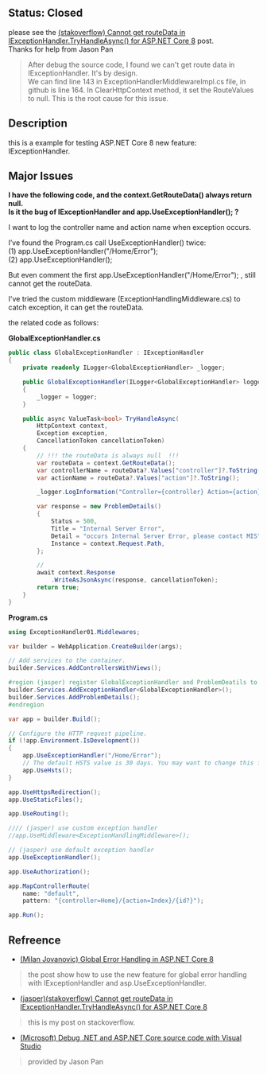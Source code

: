 
## Status: Closed
please see the <a href="https://stackoverflow.com/questions/78039198/cannot-get-routedata-in-iexceptionhandler-tryhandleasync-for-asp-net-core-8" target="_blank">(stakoverflow) Cannot get routeData in IExceptionHandler.TryHandleAsync() for ASP.NET Core 8</a> post.  
Thanks for help from Jason Pan  
> After debug the source code, I found we can't get route data in IExceptionHandler. It's by design.  
> We can find line 143 in ExceptionHandlerMiddlewareImpl.cs file, in github is line 164. In ClearHttpContext method, it set the RouteValues to null. This is the root cause for this issue.  

## Description

this is a example for testing ASP.NET Core 8 new feature: IExceptionHandler.  

## Major Issues

**I have the following code, and the context.GetRouteData() always return null.**  
**Is it the bug of IExceptionHandler and app.UseExceptionHandler(); ?**

I want to log the controller name and action name when exception occurs.

I’ve found the Program.cs call UseExceptionHandler() twice:  
(1) app.UseExceptionHandler("/Home/Error");  
(2) app.UseExceptionHandler();  

But even comment the first app.UseExceptionHandler("/Home/Error"); , still cannot get the routeData.  

I've tried the custom middleware (ExceptionHandlingMiddleware.cs) to catch exception, it can get the routeData.  

the related code as follows:  

**GlobalExceptionHandler.cs**   

```csharp
public class GlobalExceptionHandler : IExceptionHandler
{
    private readonly ILogger<GlobalExceptionHandler> _logger;

    public GlobalExceptionHandler(ILogger<GlobalExceptionHandler> logger)
    {
        _logger = logger;
    }

    public async ValueTask<bool> TryHandleAsync(
        HttpContext context, 
        Exception exception, 
        CancellationToken cancellationToken)
    {
        // !!! the routeData is always null  !!!
        var routeData = context.GetRouteData();
        var controllerName = routeData?.Values["controller"]?.ToString();
        var actionName = routeData?.Values["action"]?.ToString();

        _logger.LogInformation("Controller={controller} Action={action}", controllerName, actionName);

        var response = new ProblemDetails()
        {
            Status = 500,
            Title = "Internal Server Error",
            Detail = "occurs Internal Server Error, please contact MIS",
            Instance = context.Request.Path,
        };

        // 
        await context.Response
            .WriteAsJsonAsync(response, cancellationToken);
        return true;
    }
}
```

**Program.cs**   
```csharp
using ExceptionHandler01.Middlewares;

var builder = WebApplication.CreateBuilder(args);

// Add services to the container.
builder.Services.AddControllersWithViews();

#region (jasper) register GlobalExceptionHandler and ProblemDeatils to DI
builder.Services.AddExceptionHandler<GlobalExceptionHandler>();
builder.Services.AddProblemDetails();
#endregion

var app = builder.Build();

// Configure the HTTP request pipeline.
if (!app.Environment.IsDevelopment())
{
    app.UseExceptionHandler("/Home/Error");
    // The default HSTS value is 30 days. You may want to change this for production scenarios, see https://aka.ms/aspnetcore-hsts.
    app.UseHsts();
}

app.UseHttpsRedirection();
app.UseStaticFiles();

app.UseRouting();

//// (jasper) use custom exception handler
//app.UseMiddleware<ExceptionHandlingMiddleware>();

// (jasper) use default exception handler
app.UseExceptionHandler();

app.UseAuthorization();

app.MapControllerRoute(
    name: "default",
    pattern: "{controller=Home}/{action=Index}/{id?}");

app.Run();
```

## Refreence

* <a href="https://www.milanjovanovic.tech/blog/global-error-handling-in-aspnetcore-8" target="_blank">(Milan Jovanovic) Global Error Handling in ASP.NET Core 8</a>  
> the post show how to use the new feature for global error handling with IExceptionHandler and asp.UseExceptionHandler.  

* <a href="https://stackoverflow.com/questions/78039198/cannot-get-routedata-in-iexceptionhandler-tryhandleasync-for-asp-net-core-8" target="_blank">(jasper)(stakoverflow) Cannot get routeData in IExceptionHandler.TryHandleAsync() for ASP.NET Core 8</a>  
> this is my post on stackoverflow.  

* <a href="https://learn.microsoft.com/en-us/aspnet/core/test/debug-aspnetcore-source?view=aspnetcore-8.0" target="_blank">(Microsoft) Debug .NET and ASP.NET Core source code with Visual Studio</a>  
> provided by Jason Pan




